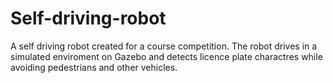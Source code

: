 # Self-driving-robot
A self driving robot created for a course competition. The robot drives in a simulated enviroment on Gazebo and detects licence plate charactres while avoiding pedestrians and other vehicles.
